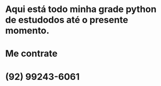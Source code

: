# Aqui está todo minha grade python de estudodos até o presente momento.
# Me contrate
# (92) 99243-6061
